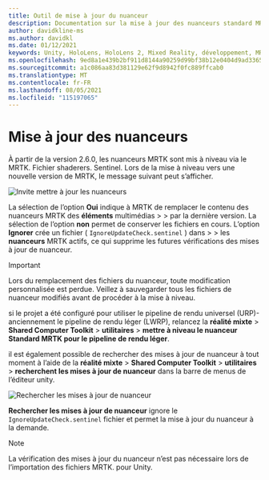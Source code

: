 ```yaml
---
title: Outil de mise à jour du nuanceur
description: Documentation sur la mise à jour des nuanceurs standard MRTK
author: davidkline-ms
ms.author: davidkl
ms.date: 01/12/2021
keywords: Unity, HoloLens, HoloLens 2, Mixed Reality, développement, MRTK
ms.openlocfilehash: 9ed8a1e439b2bf911d8144a90259d99bf38b12e0404d9ad3365152bed633042c
ms.sourcegitcommit: a1c086aa83d381129e62f9d8942f0fc889ffcab0
ms.translationtype: MT
ms.contentlocale: fr-FR
ms.lasthandoff: 08/05/2021
ms.locfileid: "115197065"
---
```

# <a name="updating-shaders"></a>Mise à jour des nuanceurs

À partir de la version 2.6.0, les nuanceurs MRTK sont mis à niveau via le MRTK. Fichier shaderers. Sentinel. Lors de la mise à niveau vers une nouvelle version de MRTK, le message suivant peut s’afficher.

![Invite mettre à jour les nuanceurs](../images/tools/UpdateShaderPrompt.png)

La sélection de l’option **Oui** indique à MRTK de remplacer le contenu des nuanceurs MRTK des **éléments** multimédias  >    >   par la dernière version. La sélection de l’option **non** permet de conserver les fichiers en cours. L’option **Ignorer** crée un fichier ( `IgnoreUpdateCheck.sentinel` ) dans  >    >  les **nuanceurs** MRTK actifs, ce qui supprime les futures vérifications des mises à jour de nuanceur.

> [!IMPORTANT]
> Lors du remplacement des fichiers du nuanceur, toute modification personnalisée est perdue. Veillez à sauvegarder tous les fichiers de nuanceur modifiés avant de procéder à la mise à niveau.
>
> si le projet a été configuré pour utiliser le pipeline de rendu universel (URP)-anciennement le pipeline de rendu léger (LWRP), relancez la **réalité mixte** > **Shared Computer Toolkit** > **utilitaires** >
>  **mettre à niveau le nuanceur Standard MRTK pour le pipeline de rendu léger**.

il est également possible de rechercher des mises à jour de nuanceur à tout moment à l’aide de la **réalité mixte**  >  **Shared Computer Toolkit**  >  **utilitaires**  >  **recherchent les mises à jour de nuanceur** dans la barre de menus de l’éditeur unity.

![Rechercher les mises à jour de nuanceur](../images/tools/ShaderUpdateMenu.png)

**Rechercher les mises à jour de nuanceur** ignore le `IgnoreUpdateCheck.sentinel` fichier et permet la mise à jour du nuanceur à la demande.

> [!NOTE]
> La vérification des mises à jour du nuanceur n’est pas nécessaire lors de l’importation des fichiers MRTK. pour Unity.
